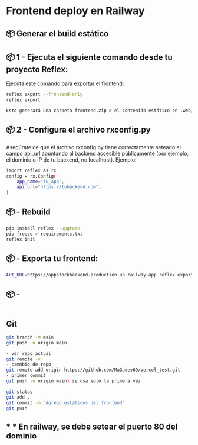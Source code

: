 # Frontend deploy en Railway 
## 📦 Generar el build estático
## 📦 1 - Ejecuta el siguiente comando desde tu proyecto Reflex:
Ejecuta este comando para exportar el frontend:
```bash
reflex export --frontend-only
reflex export

Esto generará una carpeta frontend.zip o el contenido estático en .web/_static/ si usas la opción --no-zip1.
```

## 📦 2 - Configura el archivo rxconfig.py
Asegúrate de que el archivo rxconfig.py tiene correctamente seteado el campo api_url apuntando al backend accesible públicamente (por ejemplo, el dominio o IP de tu backend, no localhost). Ejemplo:
```bash
import reflex as rx
config = rx.Config(
    app_name="tu_app",
    api_url="https://tubackend.com",
)
```
## 📦  - Rebuild
```bash
pip install reflex --upgrade
pip freeze > requirements.txt
reflex init
```
## 📦  - Exporta tu frontend:
```bash
API_URL=https://appstockbackend-production.up.railway.app reflex export --frontend-only

```
## 📦  - 
```bash
```

## Git
```bash
git branch -M main
git push -u origin main

- ver repo actual
git remote -v
- camnbio de repo
git remote add origin https://github.com/MaGadev69/vercel_test.git
- primer commit
git push -u origin main) se usa solo la primera vez

git status
git add .
git commit -m "Agrego estáticos del frontend"
git push
```
## * * En railway, se debe setear el puerto 80 del dominio
